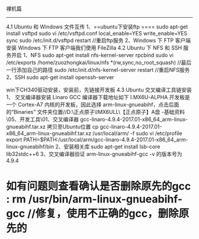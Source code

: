 裸机篇
****************
4.1  Ubuntu 和 Windows 文件互传
1、==ubuntu下安装ftp ====
sudo apt-get install vsftpd
sudo vi /etc/vsftpd.conf
local_enable=YES
write_enable=YES
sync
sudo /etc/init.d/vsftpd restart   //重启ftp服务
2、Windows 下 FTP 客户端安装
Windows 下 FTP 客户端我们使用 FileZilla
4.2 Ubuntu 下 NFS 和 SSH 服务开启
1、NFS
sudo apt-get install nfs-kernel-server rpcbind
sudo vi /etc/exports
/home/zuozhongkai/linux/nfs *(rw,sync,no_root_squash)     //最后一行添加自己的路径
sudo /etc/init.d/nfs-kernel-server restart                //重启NFS服务
2、SSH
sudo apt-get install openssh-server

win下CH340驱动安装，安装前，先链接开发板
4.3 Ubuntu 交叉编译工具链安装
1、 交叉编译器安装
Linaro GCC 编译器下载地址如下
I.MX6U-ALPHA 开发板是一个 Cortex-A7 内核的开发板，因此选择 arm-linux-gnueabihf，点击后面的“Binaries”
文件夹位置//D:\正点原子\IMX6ULL\【正点原子】A盘 -基础资料\05、开发工具\01、交叉编译器
gcc-linaro-4.9.4-2017.01-x86_64_arm-linux-gnueabihf.tar.xz
拷贝至Ubuntu位置
cp gcc-linaro-4.9.4-2017.01-x86_64_arm-linux-gnueabihf.tar.xz  /usr/local/arm/ -f
sudo vi /etc/profile
export PATH=$PATH:/usr/local/arm/gcc-linaro-4.9.4-2017.01-x86_64_arm-linux-gnueabihf/bin
2、安装相关库
sudo apt-get install lsb-core lib32stdc++6
3、交叉编译器验证
arm-linux-gnueabihf-gcc -v
的版本号为 4.9.4

如有问题则查看确认是否删除原先的gcc :
rm /usr/bin/arm-linux-gnueabihf-gcc //修复，使用不正确的gcc，删除原先的
============================================================================
